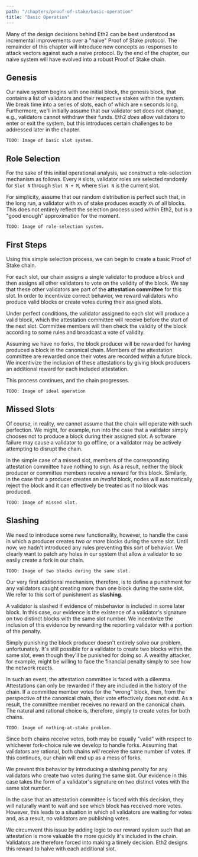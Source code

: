 ```yaml
---
path: "/chapters/proof-of-stake/basic-operation"
title: "Basic Operation"
---
```


Many of the design decisions behind Eth2 can be best understood as incremental improvements over a "naive" Proof of Stake protocol. The remainder of this chapter will introduce new concepts as responses to attack vectors against such a naive protocol. By the end of the chapter, our naive system will have evolved into a robust Proof of Stake chain.

## Genesis
Our naive system begins with one initial block, the genesis block, that contains a list of validators and their respective stakes within the system. We break time into a series of slots, each of which are `n` seconds long. Furthermore, we'll initially assume that our validator set does not change, e.g., validators cannot withdraw their funds. Eth2 *does* allow validators to enter or exit the system, but this introduces certain challenges to be addressed later in the chapter.

```text
TODO: Image of basic slot system.
```

## Role Selection
For the sake of this initial operational analysis, we construct a role-selection mechanism as follows. Every `M` slots, validator roles are selected randomly for `Slot N` through `Slot N + M`, where `Slot N` is the current slot.

For simplicity, assume that our random distribution is perfect such that, in the long run, a validator with `X%` of stake produces exactly `X%` of all blocks. This does not entirely reflect the selection process used within Eth2, but is a "good enough" approximation for the moment.

```text
TODO: Image of role-selection system.
```

## First Steps
Using this simple selection process, we can begin to create a basic Proof of Stake chain.

For each slot, our chain assigns a single validator to produce a block and then assigns all other validators to vote on the validity of the block. We say that these other validators are part of the **attestation committee** for this slot. In order to incentivize correct behavior, we reward validators who produce valid blocks or create votes during their assigned slots.

Under perfect conditions, the validator assigned to each slot will produce a valid block, which the attestation committee will receive before the start of the next slot. Committee members will then check the validity of the block according to some rules and broadcast a vote of validity.

Assuming we have no forks, the block producer will be rewarded for having produced a block in the canonical chain. Members of the attestation committee are rewarded once their votes are recorded within a future block. We incentivize the inclusion of these attestations by giving block producers an additional reward for each included attestation.

This process continues, and the chain progresses.

```text
TODO: Image of ideal operation
```

## Missed Slots
Of course, in reality, we cannot assume that the chain will operate with such perfection. We might, for example, run into the case that a validator simply chooses not to produce a block during their assigned slot. A software failure may cause a validator to go offline, or a validator may be actively attempting to disrupt the chain.

In the simple case of a missed slot, members of the corresponding attestation committee have nothing to sign. As a result, neither the block producer or committee members receive a reward for this block. Similarly, in the case that a producer creates an *invalid* block, nodes will automatically reject the block and it can effectively be treated as if no block was produced.

```text
TODO: Image of missed slot.
```

## Slashing
We need to introduce some new functionality, however, to handle the case in which a producer creates *two or more* blocks during the same slot. Until now, we hadn't introduced any rules preventing this sort of behavior. We clearly want to patch any holes in our system that allow a validator to so easily create a fork in our chain.

```text
TODO: Image of two blocks during the same slot.
```

Our very first additional mechanism, therefore, is to define a punishment for any validators caught creating more than one block during the same slot. We refer to this sort of punishment as **slashing**.

A validator is slashed if evidence of misbehavior is included in some later block. In this case, our evidence is the existence of a validator's signature on two distinct blocks with the same slot number. We incentivize the inclusion of this evidence by rewarding the reporting validator with a portion of the penalty.

Simply punishing the block producer doesn't entirely solve our problem, unfortunately. It's still possible for a validator to create two blocks within the same slot, even though they'll be punished for doing so. A wealthy attacker, for example, might be willing to face the financial penalty simply to see how the network reacts.

In such an event, the attestation committee is faced with a dilemma. Attestations can only be rewarded if they are included in the history of the chain. If a committee member votes for the "wrong" block, then, from the perspective of the canonical chain, their vote effectively does not exist. As a result, the committee member receives no reward on the canonical chain. The natural and rational choice is, therefore, simply to create votes for both chains.

```text
TODO: Image of nothing-at-stake problem.
```

Since both chains receive votes, both may be equally "valid" with respect to whichever fork-choice rule we develop to handle forks. Assuming that validators are rational, both chains *will* receive the same number of votes. If this continues, our chain will end up as a mess of forks.

We prevent this behavior by introducing a slashing penalty for any validators who create two votes during the same slot. Our evidence in this case takes the form of a validator's signature on two distinct votes with the same slot number.

In the case that an attestation committee is faced with this decision, they will naturally want to wait and see which block has received more votes. However, this leads to a situation in which all validators are waiting for votes and, as a result, no validators are publishing votes.

We circumvent this issue by adding logic to our reward system such that an attestation is more valuable the more quickly it's included in the chain. Validators are therefore forced into making a timely decision. Eth2 designs this reward to halve with each additional slot.
